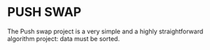 # PUSH SWAP

The Push swap project is a very simple and a highly straightforward algorithm project:
data must be sorted.